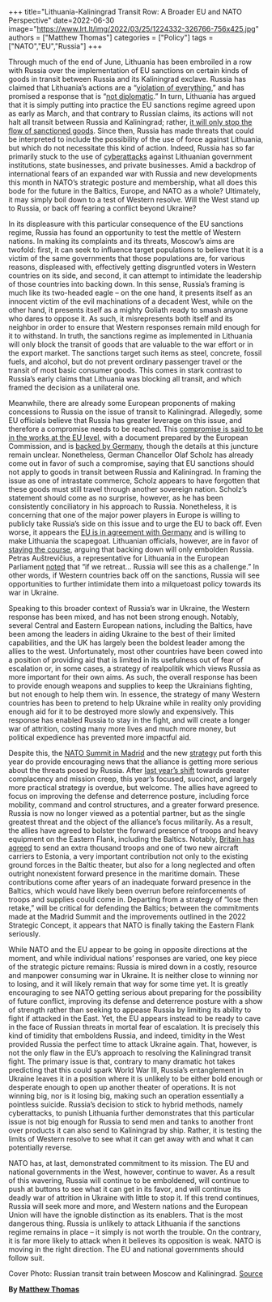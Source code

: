 +++
title="Lithuania-Kaliningrad Transit Row: A Broader EU and NATO Perspective"
date=2022-06-30
image="https://www.lrt.lt/img/2022/03/25/1224332-326766-756x425.jpg"
authors = ["Matthew Thomas"]
categories = ["Policy"]
tags = ["NATO","EU","Russia"]
+++

Through much of the end of June, Lithuania has been embroiled in a row with Russia over the implementation of EU sanctions on certain kinds of goods in transit between Russia and its Kaliningrad exclave. Russia has claimed that Lithuania’s actions are a “[violation of everything](https://www.lrt.lt/en/news-in-english/19/1723423/russia-says-lithuania-s-transit-ban-violates-everything),” and has promised a response that is “[not diplomatic](https://www.lrt.lt/en/news-in-english/19/1725298/russia-says-response-over-kaliningrad-sanctions-will-not-be-diplomatic).” In turn, Lithuania has argued that it is simply putting into practice the EU sanctions regime agreed upon as early as March, and that contrary to Russian claims, its actions will not halt all transit between Russia and Kaliningrad; rather, [it will only stop the flow of sanctioned goods](https://www.lrt.lt/en/news-in-english/19/1723762/lithuania-hands-note-clarifying-kaliningrad-transit-to-russia). Since then, Russia has made threats that could be interpreted to include the possibility of the use of force against Lithuania, but which do not necessitate this kind of action. Indeed, Russia has so far primarily stuck to the use of [cyberattacks](https://www.lrt.lt/en/news-in-english/19/1729335/killnet-s-cyber-attacks-are-response-to-kaliningrad-transit-sanctions-lithuanian-defence-minister) against Lithuanian government institutions, state businesses, and private businesses. Amid a backdrop of international fears of an expanded war with Russia and new developments this month in NATO’s strategic posture and membership, what all does this bode for the future in the Baltics, Europe, and NATO as a whole? Ultimately, it may simply boil down to a test of Western resolve. Will the West stand up to Russia, or back off fearing a conflict beyond Ukraine?

In its displeasure with this particular consequence of the EU sanctions regime, Russia has found an opportunity to test the mettle of Western nations. In making its complaints and its threats, Moscow’s aims are twofold: first, it can seek to influence target populations to believe that it is a victim of the same governments that those populations are, for various reasons, displeased with, effectively getting disgruntled voters in Western countries on its side, and second, it can attempt to intimidate the leadership of those countries into backing down. In this sense, Russia’s framing is much like its two-headed eagle – on the one hand, it presents itself as an innocent victim of the evil machinations of a decadent West, while on the other hand, it presents itself as a mighty Goliath ready to smash anyone who dares to oppose it. As such, it misrepresents both itself and its neighbor in order to ensure that Western responses remain mild enough for it to withstand. In truth, the sanctions regime as implemented in Lithuania will only block the transit of goods that are valuable to the war effort or in the export market. The sanctions target such items as steel, concrete, fossil fuels, and alcohol, but do not prevent ordinary passenger travel or the transit of most basic consumer goods. This comes in stark contrast to Russia’s early claims that Lithuania was blocking all transit, and which framed the decision as a unilateral one. 

Meanwhile, there are already some European proponents of making concessions to Russia on the issue of transit to Kaliningrad. Allegedly, some EU officials believe that Russia has greater leverage on this issue, and therefore a compromise needs to be reached. This [compromise is said to be in the works at the EU level](https://www.lrt.lt/en/news-in-english/19/1730122/eu-moves-to-exempt-kaliningrad-transit-from-sanctions-reuters), with a document prepared by the European Commission, and is [backed by Germany](https://www.lrt.lt/en/news-in-english/19/1731040/berlin-and-brussels-push-for-end-to-kaliningrad-transit-sanctions-media), though the details at this juncture remain unclear. Nonetheless, German Chancellor Olaf Scholz has already come out in favor of such a compromise, saying that EU sanctions should not apply to goods in transit between Russia and Kaliningrad. In framing the issue as one of intrastate commerce, Scholz appears to have forgotten that these goods must still travel through another sovereign nation. Scholz’s statement should come as no surprise, however, as he has been consistently conciliatory in his approach to Russia. Nonetheless, it is concerning that one of the major power players in Europe is willing to publicly take Russia’s side on this issue and to urge the EU to back off. Even worse, it appears the [EU is in agreement with Germany](https://www.lrt.lt/en/news-in-english/19/1731040/berlin-and-brussels-push-for-end-to-kaliningrad-transit-sanctions-media) and is willing to make Lithuania the scapegoat.  Lithuanian officials, however, are in favor of [staying the course](https://www.lrt.lt/en/news-in-english/19/1730122/eu-moves-to-exempt-kaliningrad-transit-from-sanctions-reuters), arguing that backing down will only embolden Russia. Petras Auštrevičius, a representative for Lithuania in the European Parliament [noted](https://www.lrt.lt/en/news-in-english/19/1728600/diplomatic-headache-how-russia-used-kaliningrad-transit-to-pressure-lithuania) that “if we retreat… Russia will see this as a challenge.” In other words, if Western countries back off on the sanctions, Russia will see opportunities to further intimidate them into a milquetoast policy towards its war in Ukraine. 

Speaking to this broader context of Russia’s war in Ukraine, the Western response has been mixed, and has not been strong enough. Notably, several Central and Eastern European nations, including the Baltics, have been among the leaders in aiding Ukraine to the best of their limited capabilities, and the UK has largely been the boldest leader among the allies to the west. Unfortunately, most other countries have been cowed into a position of providing aid that is limited in its usefulness out of fear of escalation or, in some cases, a strategy of realpolitik which views Russia as more important for their own aims. As such, the overall response has been to provide enough weapons and supplies to keep the Ukrainians fighting, but not enough to help them win. In essence, the strategy of many Western countries has been to pretend to help Ukraine while in reality only providing enough aid for it to be destroyed more slowly and expensively. This response has enabled Russia to stay in the fight, and will create a longer war of attrition, costing many more lives and much more money, but political expedience has prevented more impactful aid. 

Despite this, the [NATO Summit in Madrid](https://www.theguardian.com/world/2022/jun/30/nato-2022-madrid-summit-what-has-been-agreed) and the new [strategy](https://www.nato.int/nato_static_fl2014/assets/pdf/2022/6/pdf/290622-strategic-concept.pdf) put forth this year do provide encouraging news that the alliance is getting more serious about the threats posed by Russia. After [last year’s shift](https://balticsecurity.eu/nato_summit_2021_broad_goals_few_specifics/) towards greater complacency and mission creep, this year’s focused, succinct, and largely more practical strategy is overdue, but welcome. The allies have agreed to focus on improving the defense and deterrence posture, including force mobility, command and control structures, and a greater forward presence. Russia is now no longer viewed as a potential partner, but as the single greatest threat and the object of the alliance’s focus militarily. As a result, the allies have agreed to bolster the forward presence of troops and heavy equipment on the Eastern Flank, including the Baltics. Notably, [Britain has agreed](https://www.theguardian.com/world/2022/jun/30/nato-2022-madrid-summit-what-has-been-agreed) to send an extra thousand troops and one of two new aircraft carriers to Estonia, a very important contribution not only to the existing ground forces in the Baltic theater, but also for a long neglected and often outright nonexistent forward presence in the maritime domain. These contributions come after years of an inadequate forward presence in the Baltics, which would have likely been overrun before reinforcements of troops and supplies could come in. Departing from a strategy of “lose then retake,” will be critical for defending the Baltics; between the commitments made at the Madrid Summit and the improvements outlined in the 2022 Strategic Concept, it appears that NATO is finally taking the Eastern Flank seriously.

While NATO and the EU appear to be going in opposite directions at the moment, and while individual nations’ responses are varied, one key piece of the strategic picture remains: Russia is mired down in a costly, resource and manpower consuming war in Ukraine. It is neither close to winning nor to losing, and it will likely remain that way for some time yet. It is greatly encouraging to see NATO getting serious about preparing for the possibility of future conflict, improving its defense and deterrence posture with a show of strength rather than seeking to appease Russia by limiting its ability to fight if attacked in the East. Yet, the EU appears instead to be ready to cave in the face of Russian threats in mortal fear of escalation. It is precisely this kind of timidity that emboldens Russia, and indeed, timidity in the West provided Russia the perfect time to attack Ukraine again. That, however, is not the only flaw in the EU’s approach to resolving the Kaliningrad transit fight. The primary issue is that, contrary to many dramatic hot takes predicting that this could spark World War III, Russia’s entanglement in Ukraine leaves it in a position where it is unlikely to be either bold enough or desperate enough to open up another theater of operations. It is not winning big, nor is it losing big, making such an operation essentially a pointless suicide. Russia’s decision to stick to hybrid methods, namely cyberattacks, to punish Lithuania further demonstrates that this particular issue is not big enough for Russia to send men and tanks to another front over products it can also send to Kaliningrad by ship. Rather, it is testing the limits of Western resolve to see what it can get away with and what it can potentially reverse. 

NATO has, at last, demonstrated commitment to its mission. The EU and national governments in the West, however, continue to waver. As a result of this wavering, Russia will continue to be emboldened, will continue to push at buttons to see what it can get in its favor, and will continue its deadly war of attrition in Ukraine with little to stop it. If this trend continues, Russia will seek more and more, and Western nations and the European Union will have the ignoble distinction as its enablers. That is the most dangerous thing. Russia is unlikely to attack Lithuania if the sanctions regime remains in place – it simply is not worth the trouble. On the contrary, it is far more likely to attack when it believes its opposition is weak. NATO is moving in the right direction. The EU and national governments should follow suit. 

Cover Photo: Russian transit train between Moscow and Kaliningrad. [Source](https://www.lrt.lt/en/news-in-english/19/1728600/diplomatic-headache-how-russia-used-kaliningrad-transit-to-pressure-lithuania)

**By [Matthew Thomas](../our_team)**
